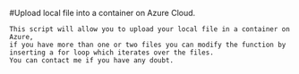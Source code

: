 #Upload local file into a container on Azure Cloud.

    This script will allow you to upload your local file in a container on Azure, 
    if you have more than one or two files you can modify the function by inserting a for loop which iterates over the files.
    You can contact me if you have any doubt.
